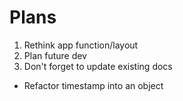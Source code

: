 # Plans
1. Rethink app function/layout
2. Plan future dev
3. Don't forget to update existing docs

* Refactor timestamp into an object

